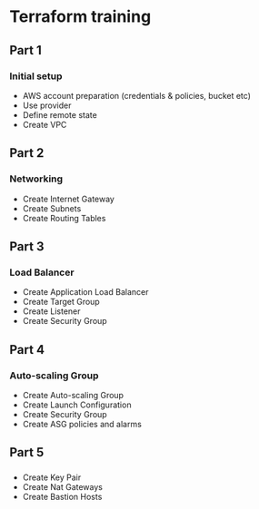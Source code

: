 # Terraform training
## Part 1
### Initial setup
- AWS account preparation (credentials & policies, bucket etc)
- Use provider
- Define remote state
- Create VPC
## Part 2
### Networking
- Create Internet Gateway
- Create Subnets
- Create Routing Tables
## Part 3
### Load Balancer
- Create Application Load Balancer
- Create Target Group
- Create Listener
- Create Security Group
## Part 4
### Auto-scaling Group
- Create Auto-scaling Group
- Create Launch Configuration
- Create Security Group
- Create ASG policies and alarms
## Part 5
### 
- Create Key Pair
- Create Nat Gateways
- Create Bastion Hosts